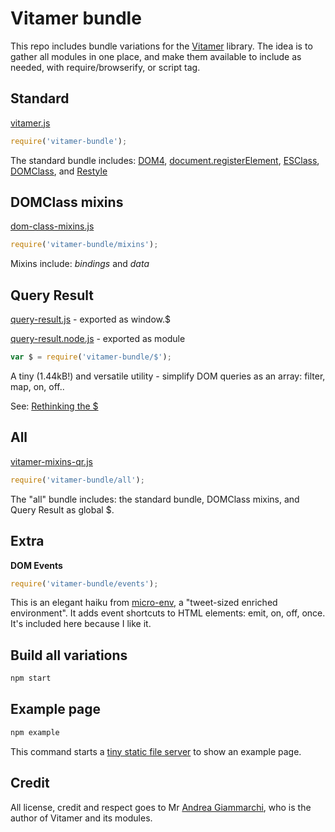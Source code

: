 # Vitamer bundle

This repo includes bundle variations for the [Vitamer](https://github.com/WebReflection/dom-class#what-is-vitamer-js-) library. The idea is to gather all modules in one place, and make them available to include as needed, with require/browserify, or script tag.

## Standard

[vitamer.js](build/vitamer.js)

~~~javascript
require('vitamer-bundle');
~~~

The standard bundle includes: [DOM4](https://github.com/WebReflection/dom4), [document.registerElement](https://github.com/WebReflection/document-register-element), [ESClass](https://github.com/WebReflection/es-class), [DOMClass](https://github.com/WebReflection/dom-class), and  [Restyle](https://github.com/WebReflection/restyle)

## DOMClass mixins

[dom-class-mixins.js](build/dom-class-mixins.js)

~~~javascript
require('vitamer-bundle/mixins');
~~~

Mixins include: *bindings* and *data*

## Query Result

[query-result.js](build/query-result.js) - exported as window.$

[query-result.node.js](build/query-result.node.js) - exported as module

~~~javascript
var $ = require('vitamer-bundle/$');
~~~

A tiny (1.44kB!) and versatile utility - simplify DOM queries as an array: filter, map, on, off..

See: [Rethinking the $](https://github.com/WebReflection/query-result)

## All

[vitamer-mixins-qr.js](build/vitamer-mixins-qr.js)

~~~javascript
require('vitamer-bundle/all');
~~~

The "all" bundle includes: the standard bundle, DOMClass mixins, and Query Result as global $.

## Extra

**DOM Events**

~~~javascript
require('vitamer-bundle/events');
~~~

This is an elegant haiku from [micro-env](https://github.com/WebReflection/micro-env), a "tweet-sized enriched environment". It adds event shortcuts to HTML elements: emit, on, off, once. It's included here because I like it.

## Build all variations

~~~bash
npm start
~~~

## Example page

~~~bash
npm example
~~~

This command starts a [tiny static file server](https://github.com/WebReflection/tiny-cdn) to show an example page.

## Credit

All license, credit and respect goes to Mr [Andrea Giammarchi](https://github.com/WebReflection), who is the author of Vitamer and its modules.
